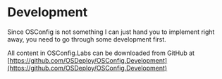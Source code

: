 # Development

Since OSConfig is not something I can just hand you to implement right away, you need to go through some development first.

All content in OSConfig.Labs can be downloaded from GitHub at [https://github.com/OSDeploy/OSConfig.Development](https://github.com/OSDeploy/OSConfig.Development)

